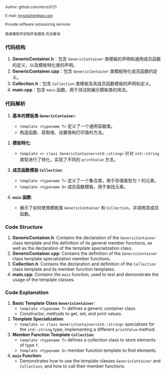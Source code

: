  <small>Author: github.com/micro3721</small>

 <small>E-mail: mysolution@qq.com</small>

 <small>Provide software outsourcing services</small>

 <small>我承接软件定制开发服务,欢迎垂询</small>


### 代码结构

1. **GenericContainer.h**：包含 `GenericContainer` 类模板的声明和通用成员函数的定义，以及模板特化类的声明。
2. **GenericContainer.cpp**：包含 `GenericContainer` 类模板特化成员函数的定义。
3. **Collection.h**：包含 `Collection` 类模板及其成员函数模板的声明和定义。
4. **main.cpp**：包含 `main` 函数，用于测试和展示模板类的用法。



### 代码解析

1. **基本的模板类 `GenericContainer`**:

   - `template <typename T>` 定义了一个通用容器类。
   - 构造函数、获取值、设置值和打印值的方法。

2. **模板特化**:

   - `template <> class GenericContainer<std::string>` 针对 `std::string` 类型进行了特化，实现了不同的 `printValue` 方法。

3. **成员函数模板 `Collection`**:

   - `template <typename T>` 定义了一个集合类，用于存储类型为 `T` 的元素。
   - `template <typename U>` 成员函数模板，用于查找元素。

4. **`main` 函数**:

   - 展示了如何使用模板类 `GenericContainer` 和 `Collection`，并调用其成员函数。

   


### Code Structure

1. **GenericContainer.h**: Contains the declaration of the `GenericContainer` class template and the definition of its general member functions, as well as the declaration of the template specialization class.
2. **GenericContainer.cpp**: Contains the definition of the `GenericContainer` class template specialization member functions.
3. **Collection.h**: Contains the declaration and definition of the `Collection` class template and its member function templates.
4. **main.cpp**: Contains the `main` function, used to test and demonstrate the usage of the template classes.

### Code Explanation

1. **Basic Template Class `GenericContainer`**:
   - `template <typename T>` defines a generic container class.
   - Constructor, methods to get, set, and print values.
2. **Template Specialization**:
   - `template <> class GenericContainer<std::string>` specializes for the `std::string` type, implementing a different `printValue` method.
3. **Member Function Template `Collection`**:
   - `template <typename T>` defines a collection class to store elements of type `T`.
   - `template <typename U>` member function template to find elements.
4. **`main` Function**:
   - Demonstrates how to use the template classes `GenericContainer` and `Collection`, and how to call their member functions.



